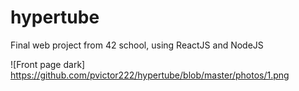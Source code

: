 # hypertube
Final web project from 42 school, using ReactJS and NodeJS

![Front page dark]
https://github.com/pvictor222/hypertube/blob/master/photos/1.png
